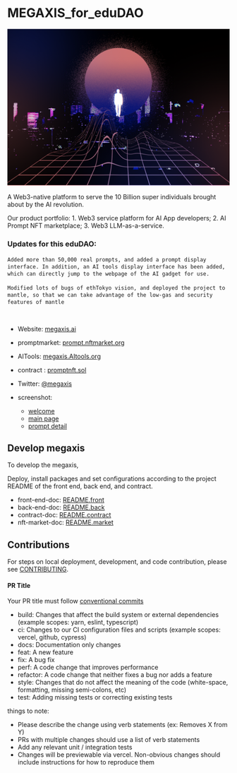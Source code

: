 # MEGAXIS_for_eduDAO
![alt text](./shotscreen/welcome.svg)

  A Web3-native platform to serve the 10 Billion super individuals brought about by the AI revolution.

  Our product portfolio: 1. Web3 service platform for AI App developers; 2. AI Prompt NFT marketplace; 3. Web3 LLM-as-a-service.

  ### Updates for this eduDAO:
    Added more than 50,000 real prompts, and added a prompt display interface. In addition, an AI tools display interface has been added, which can directly jump to the webpage of the AI gadget for use.
    
    Modified lots of bugs of ethTokyo vision, and deployed the project to mantle, so that we can take advantage of the low-gas and security features of mantle


​     


- Website: [megaxis.ai](http://megaxis.ai)

- promptmarket: [prompt.nftmarket.org](http://megaxis.ai:3000/)

- AITools: [megaxis.AItools.org](http://megaxis.ai:3001/)

- contract : [promptnft.sol](https://explorer.testnet.mantle.xyz/address/0x14885d2e6E06E6f2Fb11b4dA28D9e7c300DA4163)

- Twitter: [@megaxis](https://twitter.com/Uniswap)

- screenshot:
  - [welcome](https://github.com/MEGAxis-Hackathon/demo/tree/master/shotscreen/screen.png?raw=true)
  - [main page](https://https://github.com/MEGAxis-Hackathon/demo/tree/master/shotscreen/screen1.png?raw=true)
  - [prompt detail](https://github.com/MEGAxis-Hackathon/demo/tree/master/shotscreen/screen3.png?raw=true)

## Develop  megaxis

To develop the megaxis,


Deploy, install packages and set configurations according to the project README of the front end, back end, and contract.
- front-end-doc: [README.front](https://github.com/MEGAxis-Hackathon/demo/tree/master/megaxisFront/README.md)
- back-end-doc: [README.back](https://github.com/MEGAxis-Hackathon/demo/tree/master/megaxisBackend/README.MD)
- contract-doc: [README.contract](https://github.com/MEGAxis-Hackathon/demo/tree/master/Hardhat-PromptNft-market/README.md)
- nft-market-doc: [README.market](https://github.com/MEGAxis-Hackathon/demo/tree/master/prompt-nft-market/README.md)

## Contributions

For steps on local deployment, development, and code contribution, please see [CONTRIBUTING](./CONTRIBUTING.md).

#### PR Title
Your PR title must follow [conventional commits](https://www.conventionalcommits.org/en/v1.0.0/#summary)

- build: Changes that affect the build system or external dependencies (example scopes: yarn, eslint, typescript)
- ci: Changes to our CI configuration files and scripts (example scopes: vercel, github, cypress)
- docs: Documentation only changes
- feat: A new feature
- fix: A bug fix
- perf: A code change that improves performance
- refactor: A code change that neither fixes a bug nor adds a feature
- style: Changes that do not affect the meaning of the code (white-space, formatting, missing semi-colons, etc)
- test: Adding missing tests or correcting existing tests

things to note:

- Please describe the change using verb statements (ex: Removes X from Y)
- PRs with multiple changes should use a list of verb statements
- Add any relevant unit / integration tests
- Changes will be previewable via vercel. Non-obvious changes should include instructions for how to reproduce them


